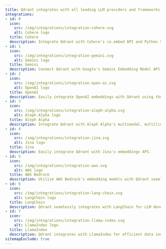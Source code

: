 ```yaml
---
title: Qdrant integrates with all leading LLM providers and frameworks
integrations:
- id: 0
  icon:
    src: /img/integrations/integration-cohere.svg
    alt: Cohere logo
  title: Cohere
  description: Integrate Qdrant with Cohere's co.embed API and Python SDK.
- id: 1
  icon:
    src: /img/integrations/integration-gemini.svg
    alt: Gemini logo
  title: Gemini
  description: Connect Qdrant with Google's Gemini Embedding Model API seamlessly.
- id: 2
  icon:
    src: /img/integrations/integration-open-ai.svg
    alt: OpenAI logo
  title: OpenAI
  description: Easily integrate OpenAI embeddings with Qdrant using the official Python SDK.
- id: 3
  icon:
    src: /img/integrations/integration-aleph-alpha.svg
    alt: Aleph Alpha logo
  title: Aleph Alpha
  description: Integrate Qdrant with Aleph Alpha's multimodal, multilingual embeddings.
- id: 4
  icon:
    src: /img/integrations/integration-jina.svg
    alt: Jina logo
  title: Jina
  description: Easily integrate Qdrant with Jina's embeddings API.
- id: 5
  icon:
    src: /img/integrations/integration-aws.svg
    alt: AWS logo
  title: AWS Bedrock
  description: Utilize AWS Bedrock's embedding models with Qdrant seamlessly.
- id: 6
  icon:
    src: /img/integrations/integration-lang-chain.svg
    alt: LangChain logo
  title: LangChain
  description: Qdrant seamlessly integrates with LangChain for LLM development.
- id: 7
  icon:
    src: /img/integrations/integration-llama-index.svg
    alt: LlamaIndex logo
  title: LlamaIndex
  description: Qdrant integrates with LlamaIndex for efficient data indexing in LLMs.
sitemapExclude: true
---
```


